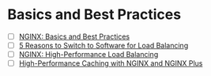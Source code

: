 # Basics and Best Practices

- [ ] [NGINX: Basics and Best Practices](https://www.nginx.com/resources/webinars/nginx-basics-best-practices/?mkt_tok=eyJpIjoiTldGbE5UaGxZelZqWkRRNCIsInQiOiJ4VmtxQWFCanFQMkpVUnpoKzh2S0ozTmg3XC82UG80cWlFK2Exeit0YXFnQm9YUGFGQkRUMU8zVVNvT2dTNlRqdGtyZDdVbWw4S3VLOHY4aHpYSXI5Smg4YkhyMkc0aFNRUUpTeUtOSnN6Z1Y3NEhEVDJyT1NIa2pEaWZVb1I1MzkifQ%3D%3D)
- [ ] [5 Reasons to Switch to Software for Load Balancing](https://www.nginx.com/resources/library/five-reasons-software-load-balancer/?mkt_tok=eyJpIjoiTldGbE5UaGxZelZqWkRRNCIsInQiOiJ4VmtxQWFCanFQMkpVUnpoKzh2S0ozTmg3XC82UG80cWlFK2Exeit0YXFnQm9YUGFGQkRUMU8zVVNvT2dTNlRqdGtyZDdVbWw4S3VLOHY4aHpYSXI5Smg4YkhyMkc0aFNRUUpTeUtOSnN6Z1Y3NEhEVDJyT1NIa2pEaWZVb1I1MzkifQ%3D%3D#download_form_area)
- [ ] [NGINX: High-Performance Load Balancing](https://www.nginx.com/resources/webinars/high-performance-load-balancing/?mkt_tok=eyJpIjoiTldGbE5UaGxZelZqWkRRNCIsInQiOiJ4VmtxQWFCanFQMkpVUnpoKzh2S0ozTmg3XC82UG80cWlFK2Exeit0YXFnQm9YUGFGQkRUMU8zVVNvT2dTNlRqdGtyZDdVbWw4S3VLOHY4aHpYSXI5Smg4YkhyMkc0aFNRUUpTeUtOSnN6Z1Y3NEhEVDJyT1NIa2pEaWZVb1I1MzkifQ%3D%3D)
- [ ] [High-Performance Caching with NGINX and NGINX Plus](https://www.nginx.com/resources/library/high-performance-caching-with-nginx-and-nginx-plus/?mkt_tok=eyJpIjoiTldGbE5UaGxZelZqWkRRNCIsInQiOiJ4VmtxQWFCanFQMkpVUnpoKzh2S0ozTmg3XC82UG80cWlFK2Exeit0YXFnQm9YUGFGQkRUMU8zVVNvT2dTNlRqdGtyZDdVbWw4S3VLOHY4aHpYSXI5Smg4YkhyMkc0aFNRUUpTeUtOSnN6Z1Y3NEhEVDJyT1NIa2pEaWZVb1I1MzkifQ%3D%3D)
